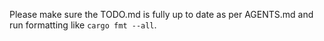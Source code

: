 Please make sure the TODO.md is fully up to date as per AGENTS.md and run
formatting like `cargo fmt --all`.
